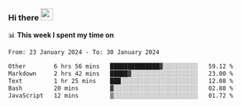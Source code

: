 ### Hi there <a href="https://www.gautamkrishnar.com/"><img src="https://media.giphy.com/media/hvRJCLFzcasrR4ia7z/giphy.gif" width="25px"></a>

📊 **This week I spent my time on**

<!--START_SECTION:waka-->

```txt
From: 23 January 2024 - To: 30 January 2024

Other        6 hrs 56 mins   ██████████████▓░░░░░░░░░░   59.12 %
Markdown     2 hrs 42 mins   █████▓░░░░░░░░░░░░░░░░░░░   23.00 %
Text         1 hr 25 mins    ███░░░░░░░░░░░░░░░░░░░░░░   12.08 %
Bash         20 mins         ▓░░░░░░░░░░░░░░░░░░░░░░░░   02.88 %
JavaScript   12 mins         ▒░░░░░░░░░░░░░░░░░░░░░░░░   01.72 %
```

<!--END_SECTION:waka-->
